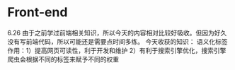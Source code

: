 # Front-end
6.26
由于之前学过前端相关知识，所以今天的内容相对比较好吸收。但因为好久没有写前端代码，所以可能还是需要点时间多练。
今天收获的知识：
语义化标签作用：1）提高网页可读性，利于开发和维护 2）有利于搜索引擎优化，搜索引擎爬虫会根据不同的标签来赋予不同的权重

